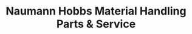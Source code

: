 ---
title: "Naumann Hobbs Material Handling Parts & Service"
url: /phoenix/naumann-hobbs-material-handling-parts-und-service/
shop: Großhandel
---